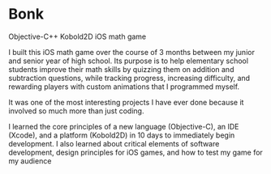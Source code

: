 # Bonk
Objective-C++ Kobold2D iOS math game

I built this iOS math game over the course of 3 months between my junior and senior year of high school.  Its purpose is to help elementary school students improve their math skills by quizzing them on addition and subtraction questions, while tracking progress, increasing difficulty, and rewarding players with custom animations that I programmed myself.

It was one of the most interesting projects I have ever done because it involved so much more than just coding.

I learned the core principles of a new language (Objective-C), an IDE (Xcode), and a platform (Kobold2D) in 10 days to immediately begin development.  I also learned about critical elements of software development, design principles for iOS games, and how to test my game for my audience
